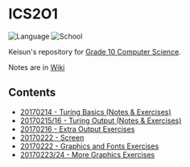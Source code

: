 # ICS2O1

![Language](https://img.shields.io/badge/language-turing-red.svg?style=flat-square)
![School](https://img.shields.io/badge/school-langstaff-010042.svg?style=flat-square)

Keisun's repository for
[Grade 10 Computer Science](http://moodle2.yrdsb.ca/course/view.php?id=12006).

Notes are in [Wiki](../../wiki)

## Contents

- [20170214 - Turing Basics (Notes & Exercises)](20170214_turing-basics)
- [20170215/16 - Turing Output (Notes & Exercises)](20170215_turing-output)
- [20170216 - Extra Output Exercises](20170216_extra-output-exercises)
- [20170222 - Screen](20170222_screen)
- [20170222 - Graphics and Fonts Exercises](20170222_graphics-and-fonts-exercises)
- [20170223/24 - More Graphics Exercises](20170223_more-graphics-exercises)
